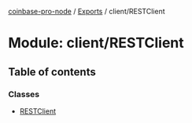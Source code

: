 [coinbase-pro-node](../README.md) / [Exports](../modules.md) / client/RESTClient

# Module: client/RESTClient

## Table of contents

### Classes

- [RESTClient](../classes/client_restclient.restclient.md)
